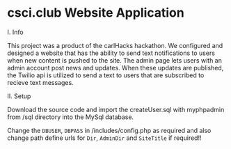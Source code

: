# csci.club Website Application
I. Info

This project was a product of the carlHacks hackathon. We configured and designed a website that has the ability to send text notifications to users when new content is pushed to the site. The admin page lets users with an admin account post news and updates. When these updates are published, the Twilio api is utilized to send a text to users that are subscribed to recieve text messages. 

II. Setup

Download the source code and import the createUser.sql with myphpadmin from /sql directory into the MySql database.

Change the `DBUSER`, `DBPASS` in  /includes/config.php as required and also change path define urls for `Dir`, `AdminDir` and `SiteTitle` if required!!
